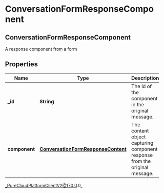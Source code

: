 # ConversationFormResponseComponent

## ConversationFormResponseComponent
A response component from a form

## Properties

|Name | Type | Description | Notes|
|------------ | ------------- | ------------- | -------------|
| **_id** | **String** | The id of the component in the original message. | |
| **component** | [**ConversationFormResponseContent**](ConversationFormResponseContent) | The content object capturing component response from the original message. | |



_PureCloudPlatformClientV2@170.0.0_
